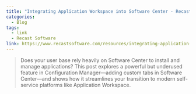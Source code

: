 ```yaml
---
title: "Integrating Application Workspace into Software Center - Recast Software"
categories:
  - Blog
tags:
  - link
  - Recast Software
link: https://www.recastsoftware.com/resources/integrating-application-workspace-into-software-center/
---
```

>Does your user base rely heavily on Software Center to install and manage applications? This post explores a powerful but underused feature in Configuration Manager—adding custom tabs in Software Center—and shows how it streamlines your transition to modern self-service platforms like Application Workspace. 